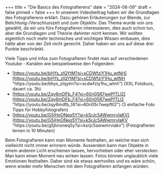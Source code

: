 +++
title = "Die Basics des Fotografierens"
date = "2024-06-09"
draft = false
pinned = false
+++
In unserem Videobeitrag haben wir die Grundlagen des Fotografierens erklärt. Dazu gehören Erläuterungen zur Blende, zur Belichtung-/Verschlusszeit und zum Objektiv. Das Thema wurde von uns gewählt, da wir uns fürs Fotografieren interessieren, dies auch schon tun, aber die Grundlagen und Theorie dahinter nicht kennen. Wir wollten eigentlich noch mehr technisches und wichtiges Wissen einbauen, dies hätte aber von der Zeit nicht gereicht. Daher haben wir uns auf diese drei Punkte beschränkt.

Viele Tipps und Infos zum Fotografieren findet man auf verschiedenen Youtube - Kanälen wie beispielsweise den Folgenden:

* [https://youtu.be/bHYs_zlQYtM?si=sCDWfziY1Hu_wtNH](https://youtu.be/bHYs_zlQYtM?si=sCDWfziY1Hu_wtNH "https\://youtu.be/bhys_zlqytm?si=scdwfziy1hu_wtnh") (XXL Fotokurs, dauert ca. 3h)
* [https://youtu.be/Zqy6mDFb_F4?si=60ri05R7wePfTLl2](https://youtu.be/Zqy6mDFb_F4?si=60ri05R7wePfTLl2 "https\://youtu.be/zqy6mdfb_f4?si=60ri05r7wepftll2") (3 einfache Foto Tipps für Hobbyfotografen)
* [https://youtu.be/G5jHnONeq5Y?si=kSrJc5AWwmrvIaKV](https://youtu.be/G5jHnONeq5Y?si=kSrJc5AWwmrvIaKV "https\://youtu.be/g5jhnoneq5y?si=ksrjc5awwmrviakv") (Fotografieren lernen in 10 Minuten)

Beim Fotografieren kann man Momente festhalten, an welche man sich vielleicht nicht immer erinnern würde. Ausserdem kann man Objekte in einem anderen Licht erscheinen lassen, hervorheben oder eher verstecken. Man kann einen Moment neu wirken lassen. Fotos können unglaublich viele Emotionen festhalten. Daher sind sie etwas wertvolles und es wäre schön, wenn wieder mehr Menschen mit dem Fotografieren anfangen würden.